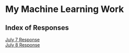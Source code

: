 # My Machine Learning Work
## Index of Responses
[July 7 Response](https://mcheng13.github.io/machine_learning_site/July_7_Response)  
[July 8 Response](https://mcheng13.github.io/machine_learning_site/July_8_Response)
